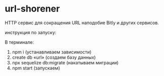 # url-shorener
 HTTP сервис для сокращения URL наподобие Bitly и других сервисов.

инструкция по запуску:

В терминале:
1. npm i (устанавливаем зависимости)
2. create db «url» (создаем базу данных)
3. npx sequelize db:migrate (накатываем миграции)
4. npm start (запускаем)


